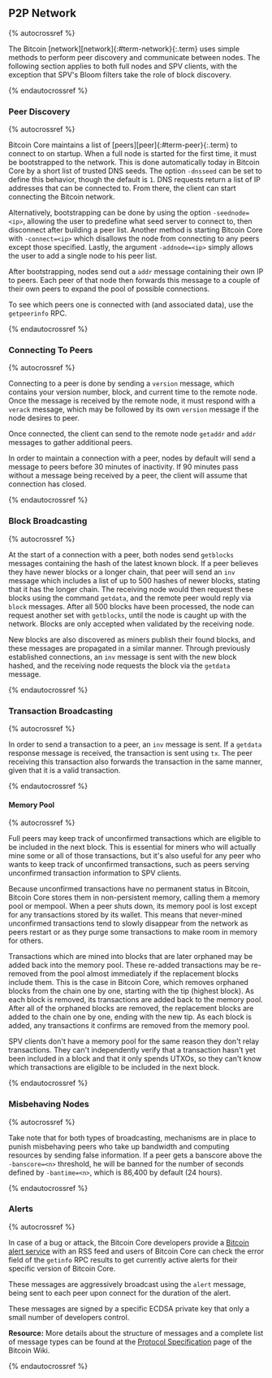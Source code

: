 ## P2P Network

{% autocrossref %}

The Bitcoin [network][network]{:#term-network}{:.term} uses simple methods to perform peer discovery and communicate between nodes. The following section applies to both full nodes and SPV clients, with the exception that SPV's Bloom filters take the role of block discovery.

{% endautocrossref %}

### Peer Discovery

{% autocrossref %}

Bitcoin Core maintains a list of [peers][peer]{:#term-peer}{:.term} to connect to on startup. When a full node is started for the first time, it must be bootstrapped to the network. This is done automatically today in Bitcoin Core by a short list of trusted DNS seeds. The option `-dnsseed` can be set to define this behavior, though the default is `1`. DNS requests return a list of IP addresses that can be connected to. From there, the client can start connecting the Bitcoin network.

Alternatively, bootstrapping can be done by using the option `-seednode=<ip>`, allowing the user to predefine what seed server to connect to, then disconnect after building a peer list. Another method is starting Bitcoin Core with `-connect=<ip>` which disallows the node from connecting to any peers except those specified. Lastly, the argument `-addnode=<ip>` simply allows the user to add a single node to his peer list.

After bootstrapping, nodes send out a `addr` message containing their own IP to peers. Each peer of that node then forwards this message to a couple of their own peers to expand the pool of possible connections.  

To see which peers one is connected with (and associated data), use the `getpeerinfo` RPC.

{% endautocrossref %}

### Connecting To Peers

{% autocrossref %}

Connecting to a peer is done by sending a `version` message, which contains your version number, block, and current time to the remote node. Once the message is received by the remote node, it must respond with a `verack` message, which may be followed by its own `version` message if the node desires to peer. 

Once connected, the client can send to the remote node `getaddr` and `addr` messages to gather additional peers.

In order to maintain a connection with a peer, nodes by default will send a message to peers before 30 minutes of inactivity. If 90 minutes pass without a message being received by a peer, the client will assume that connection has closed.

{% endautocrossref %}

### Block Broadcasting

{% autocrossref %}

At the start of a connection with a peer, both nodes send `getblocks` messages containing the hash of the latest known block. If a peer believes they have newer blocks or a longer chain, that peer will send an `inv` message which includes a list of up to 500 hashes of newer blocks, stating that it has the longer chain. The receiving node would then request these blocks using the command `getdata`, and the remote peer would reply via `block`<!--noref--> messages. After all 500 blocks have been processed, the node can request another set with `getblocks`, until the node is caught up with the network. Blocks are only accepted when validated by the receiving node.

New blocks are also discovered as miners publish their found blocks, and these messages are propagated in a similar manner. Through previously established connections, an `inv` message is sent with the new block hashed, and the receiving node requests the block via the `getdata` message. 

{% endautocrossref %}

### Transaction Broadcasting

{% autocrossref %}

In order to send a transaction to a peer, an `inv` message is sent. If a `getdata` response message is received, the transaction is sent using `tx`. The peer receiving this transaction also forwards the transaction in the same manner, given that it is a valid transaction.

{% endautocrossref %}

#### Memory Pool

{% autocrossref %}

Full peers may keep track of unconfirmed transactions which are eligible to
be included in the next block. This is essential for miners who will
actually mine some or all of those transactions, but it's also useful
for any peer who wants to keep track of unconfirmed transactions, such
as peers serving unconfirmed transaction information to SPV clients.

Because unconfirmed transactions have no permanent status in Bitcoin,
Bitcoin Core stores them in non-persistent memory, calling them a memory
pool or mempool. When a peer shuts down, its memory pool is lost except
for any transactions stored by its wallet. This means that never-mined
unconfirmed transactions tend to slowly disappear from the network as
peers restart or as they purge some transactions to make room in memory
for others.

Transactions which are mined into blocks that are later orphaned may be
added back into the memory pool. These re-added transactions may be
re-removed from the pool almost immediately if the replacement blocks
include them. This is the case in Bitcoin Core, which removes orphaned
blocks from the chain one by one, starting with the tip (highest block).
As each block is removed, its transactions are added back to the memory
pool. After all of the orphaned blocks are removed, the replacement
blocks are added to the chain one by one, ending with the new tip. As
each block is added, any transactions it confirms are removed from the
memory pool.

SPV clients don't have a memory pool for the same reason they don't
relay transactions. They can't independently verify that a transaction
hasn't yet been included in a block and that it only spends UTXOs, so
they can't know which transactions are eligible to be included in the
next block.

{% endautocrossref %}




### Misbehaving Nodes

{% autocrossref %}

Take note that for both types of broadcasting, mechanisms are in place to punish misbehaving peers who take up bandwidth and computing resources by sending false information. If a peer gets a banscore above the `-banscore=<n>` threshold, he will be banned for the number of seconds defined by `-bantime=<n>`, which is 86,400 by default (24 hours).

{% endautocrossref %}

### Alerts

{% autocrossref %}

In case of a bug or attack,
the Bitcoin Core developers provide a
[Bitcoin alert service](https://bitcoin.org/en/alerts) with an RSS feed
and users of Bitcoin Core can check the error field of the `getinfo` RPC
results to get currently active alerts for their specific version of
Bitcoin Core.

These messages are aggressively broadcast using the `alert` message, being sent to each peer upon connect for the duration of the alert. 

These messages are signed by a specific ECDSA private key that only a small number of developers control. 

**Resource:** More details about the structure of messages and a complete list of message types can be found at the [Protocol Specification](https://en.bitcoin.it/wiki/Protocol_specification) page of the Bitcoin Wiki.

{% endautocrossref %}
